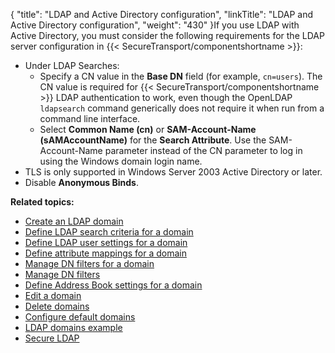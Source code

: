 {
    "title": "LDAP and Active Directory configuration",
    "linkTitle": "LDAP and Active Directory configuration",
    "weight": "430"
}If you use LDAP with Active Directory, you must consider the following requirements for the LDAP server configuration in {{< SecureTransport/componentshortname  >}}:

-   Under LDAP Searches:
    -   Specify a CN value in the **Base DN** field (for example, `cn=users`). The CN value is required for {{< SecureTransport/componentshortname >}} LDAP authentication to work, even though the OpenLDAP `ldapsearch` command generically does not require it when run from a command line interface.
    -   Select **Common Name (cn)** or **SAM-Account-Name (sAMAccountName)** for the **Search Attribute**. Use the SAM-Account-Name parameter instead of the CN parameter to log in using the Windows domain login name.
-   TLS is only supported in Windows Server 2003 Active Directory or later.
-   Disable **Anonymous Binds**.

**Related topics:**

-   <a href="../t_st_create_domain" class="MCXref xref">Create an LDAP domain</a>
-   <a href="../t_st_define_ldap_search_criteria_for_domain" class="MCXref xref">Define LDAP search criteria for a domain</a>
-   <a href="../t_st_define_ldap_user_settings_for_domain" class="MCXref xref">Define LDAP user settings for a domain</a>
-   <a href="../t_st_define_attribute_mappings_for_domain" class="MCXref xref">Define attribute mappings for a domain</a>
-   <a href="../t_st_manage_dn_filters_for_domain" class="MCXref xref">Manage DN filters for a domain</a>
-   <a href="../t_st_add_dn_filter" class="MCXref xref">Manage DN filters</a>
-   <a href="../t_st_define_ab_settings_for_domain" class="MCXref xref">Define Address Book settings for a domain</a>
-   <a href="../t_st_edit_domain" class="MCXref xref">Edit a domain</a>
-   <a href="../t_st_delete_domains" class="MCXref xref">Delete domains</a>
-   <a href="../t_st_configure_default_domains" class="MCXref xref">Configure default domains</a>
-   <a href="../c_st_ldap_domains_example" class="MCXref xref">LDAP domains example</a>
-   <a href="../c_st_secure_ldap" class="MCXref xref">Secure LDAP</a>
